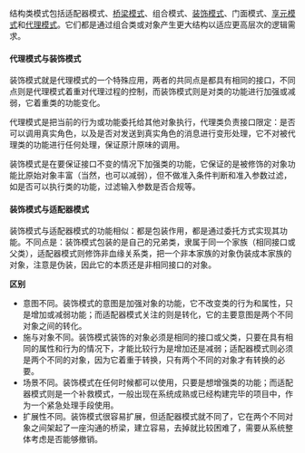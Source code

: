 结构类模式包括适配器模式、[桥梁模式](读书笔记/《设计模式之禅》读书笔记--(24)桥梁模式.md)、组合模式、[装饰模式](读书笔记/《设计模式之禅》读书笔记--(12)装饰模式.md)、门面模式、[享元模式](读书笔记/《设计模式之禅》读书笔记--(23)享元模式.md)和[代理模式](读书笔记/《设计模式之禅》读书笔记--(7)代理模式.md)。它们都是通过组合类或对象产生更大结构以适应更高层次的逻辑需求。

#### 代理模式与装饰模式

装饰模式就是代理模式的一个特殊应用，两者的共同点是都具有相同的接口，不同点则是代理模式着重对代理过程的控制，而装饰模式则是对类的功能进行加强或减弱，它着重类的功能变化。

代理模式是把当前的行为或功能委托给其他对象执行，代理类负责接口限定：是否可以调用真实角色，以及是否对发送到真实角色的消息进行变形处理，它不对被代理类的功能进行任何处理，保证原汁原味的调用。

装饰模式是在要保证接口不变的情况下加强类的功能，它保证的是被修饰的对象功能比原始对象丰富（当然，也可以减弱），但不做准入条件判断和准入参数过滤，如是否可以执行类的功能，过滤输入参数是否合规等。

#### 装饰模式与适配器模式

装饰模式与适配器模式的功能相似：都是包装作用，都是通过委托方式实现其功能。不同点是：装饰模式包装的是自己的兄弟类，隶属于同一个家族（相同接口或父类），适配器模式则修饰非血缘关系类，把一个非本家族的对象伪装成本家族的对象，注意是伪装，因此它的本质还是非相同接口的对象。

**区别**

* 意图不同。装饰模式的意图是加强对象的功能，它不改变类的行为和属性，只是增加或减弱功能；而适配器模式关注的则是转化，它的主要意图是两个不同对象之间的转化。
* 施与对象不同。装饰模式装饰的对象必须是相同的接口或父类，只要在具有相同的属性和行为的情况下，才能比较行为是增加还是减弱；适配器模式则必须是两个不同的对象，因为它着重于转换，只有两个不同的对象才有转换的必要。
* 场景不同。装饰模式在任何时候都可以使用，只要是想增强类的功能；而适配器模式则是一个补救模式，一般出现在系统成熟或已经构建完毕的项目中，作为一个紧急处理手段使用。
* 扩展性不同。装饰模式很容易扩展，但适配器模式就不同了，它在两个不同对象之间架起了一座沟通的桥梁，建立容易，去掉就比较困难了，需要从系统整体考虑是否能够撤销。